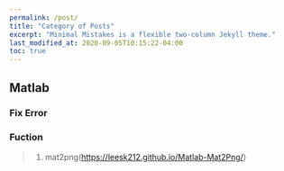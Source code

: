 ```yaml
---
permalink: /post/
title: "Category of Posts"
excerpt: "Minimal Mistakes is a flexible two-column Jekyll theme."
last_modified_at: 2020-09-05T10:15:22-04:00
toc: true
---
```

## Matlab
### Fix Error
### Fuction
> 1. mat2png(https://leesk212.github.io/Matlab-Mat2Png/)
